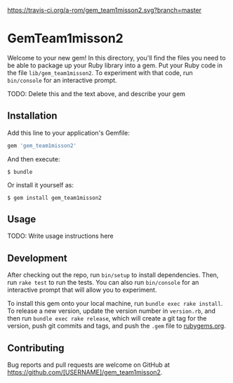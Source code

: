 https://travis-ci.org/a-rom/gem_team1misson2.svg?branch=master

# GemTeam1misson2



Welcome to your new gem! In this directory, you'll find the files you need to be able to package up your Ruby library into a gem. Put your Ruby code in the file `lib/gem_team1misson2`. To experiment with that code, run `bin/console` for an interactive prompt.

TODO: Delete this and the text above, and describe your gem

## Installation

Add this line to your application's Gemfile:

```ruby
gem 'gem_team1misson2'
```

And then execute:

    $ bundle

Or install it yourself as:

    $ gem install gem_team1misson2

## Usage

TODO: Write usage instructions here

## Development

After checking out the repo, run `bin/setup` to install dependencies. Then, run `rake test` to run the tests. You can also run `bin/console` for an interactive prompt that will allow you to experiment.

To install this gem onto your local machine, run `bundle exec rake install`. To release a new version, update the version number in `version.rb`, and then run `bundle exec rake release`, which will create a git tag for the version, push git commits and tags, and push the `.gem` file to [rubygems.org](https://rubygems.org).

## Contributing

Bug reports and pull requests are welcome on GitHub at https://github.com/[USERNAME]/gem_team1misson2.

